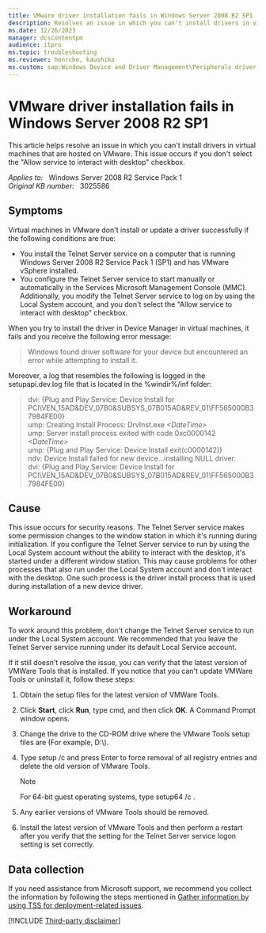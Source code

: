 ```yaml
---
title: VMware driver installation fails in Windows Server 2008 R2 SP1
description: Resolves an issue in which you can't install drivers in virtual machines that are hosted on VMware. This issue occurs if you don't select the Allow service to interact with desktop checkbox.
ms.date: 12/26/2023
manager: dcscontentpm
audience: itpro
ms.topic: troubleshooting
ms.reviewer: henrche, kaushika
ms.custom: sap:Windows Device and Driver Management\Peripherals driver installation or update, csstroubleshoot
---
```

# VMware driver installation fails in Windows Server 2008 R2 SP1

This article helps resolve an issue in which you can't install drivers in virtual machines that are hosted on VMware. This issue occurs if you don't select the "Allow service to interact with desktop" checkbox.

_Applies to:_ &nbsp; Windows Server 2008 R2 Service Pack 1  
_Original KB number:_ &nbsp; 3025586

## Symptoms

Virtual machines in VMware don't install or update a driver successfully if the following conditions are true:

- You install the Telnet Server service on a computer that is running Windows Server 2008 R2 Service Pack 1 (SP1) and has VMware vSphere installed.
- You configure the Telnet Server service to start manually or automatically in the Services Microsoft Management Console (MMC). Additionally, you modify the Telnet Server service to log on by using the Local System account, and you don't select the "Allow service to interact with desktop" checkbox.

When you try to install the driver in Device Manager in virtual machines, it fails and you receive the following error message:

> Windows found driver software for your device but encountered an error while attempting to install it.

Moreover, a log that resembles the following is logged in the setupapi.dev.log file that is located in the %windir%/inf folder:

> dvi: {Plug and Play Service: Device Install for PCI\VEN_15AD&DEV_07B0&SUBSYS_07B015AD&REV_01\FF565000B37984FE00}  
ump: Creating Install Process: DrvInst.exe *\<DateTime>*  
ump: Server install process exited with code 0xc0000142 *\<DateTime>*  
ump: {Plug and Play Service: Device Install exit(c0000142)}  
ndv: Device Install failed for new device...installing NULL driver.  
dvi: {Plug and Play Service: Device Install for PCI\VEN_15AD&DEV_07B0&SUBSYS_07B015AD&REV_01\FF565000B37984FE00}  

## Cause

This issue occurs for security reasons. The Telnet Server service makes some permission changes to the window station in which it's running during initialization. If you configure the Telnet Server service to run by using the Local System account without the ability to interact with the desktop, it's started under a different window station. This may cause problems for other processes that also run under the Local System account and don't interact with the desktop. One such process is the driver install process that is used during installation of a new device driver.

## Workaround

To work around this problem, don't change the Telnet Server service to run under the Local System account. We recommended that you leave the Telnet Server service running under its default Local Service account.

If it still doesn't resolve the issue, you can verify that the latest version of VMWare Tools that is installed. If you notice that you can't update VMWare Tools or uninstall it, follow these steps:  

1. Obtain the setup files for the latest version of VMWare Tools.  
2. Click **Start**, click **Run**, type cmd, and then click **OK**. A Command Prompt window opens.  
3. Change the drive to the CD-ROM drive where the VMware Tools setup files are (For example, D:\\).
4. Type setup /c and press Enter to force removal of all registry entries and delete the old version of VMware Tools.

    > [!NOTE]
    > For 64-bit guest operating systems, type setup64 /c .

5. Any earlier versions of VMware Tools should be removed.
6. Install the latest version of VMware Tools and then perform a restart after you verify that the setting for the Telnet Server service logon setting is set correctly.

## Data collection

If you need assistance from Microsoft support, we recommend you collect the information by following the steps mentioned in [Gather information by using TSS for deployment-related issues](../../windows-client/windows-troubleshooters/gather-information-using-tss-deployment.md).

[!INCLUDE [Third-party disclaimer](../../includes/third-party-disclaimer.md)]
